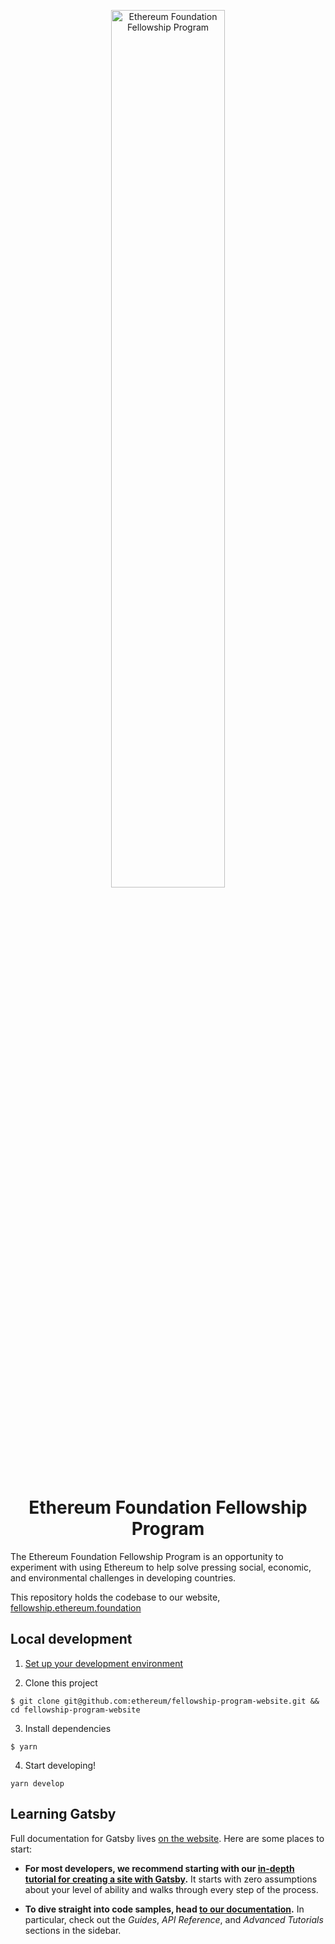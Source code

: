 <p align="center">
  <img src="./src/images/fellowship-program-logo.png" width="60%" alt="Ethereum Foundation Fellowship Program">
</p>
<h1 align="center">
  Ethereum Foundation Fellowship Program
</h1>

The Ethereum Foundation Fellowship Program is an opportunity to experiment with using Ethereum to help solve pressing social, economic, and environmental challenges in developing countries.

This repository holds the codebase to our website, [fellowship.ethereum.foundation](https://fellowship.ethereum.foundation)

## Local development

1. [Set up your development environment](https://www.gatsbyjs.org/tutorial/part-zero/)

2. Clone this project

```
$ git clone git@github.com:ethereum/fellowship-program-website.git && cd fellowship-program-website

```

3. Install dependencies

```
$ yarn
```

4. Start developing!

```
yarn develop
```

## Learning Gatsby

Full documentation for Gatsby lives [on the website](https://www.gatsbyjs.org/). Here are some places to start:

- **For most developers, we recommend starting with our [in-depth tutorial for creating a site with Gatsby](https://www.gatsbyjs.org/tutorial/).** It starts with zero assumptions about your level of ability and walks through every step of the process.

- **To dive straight into code samples, head [to our documentation](https://www.gatsbyjs.org/docs/).** In particular, check out the _Guides_, _API Reference_, and _Advanced Tutorials_ sections in the sidebar.
